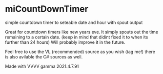 # miCountDownTimer
simple countdown timer to seteable date and hour with spout output

Great for countdown timers like new years eve.
It simply spouts out the time remaining to a certain date. (keep in mind that didint fixed it to when its further than 24 hours)
Will probably improve it in the future.

Feel free to use the VL (recommended) source as you wish (tag me!) there is also avilable the C# sources as well.

Made with VVVV gamma 2021.4.7.91
